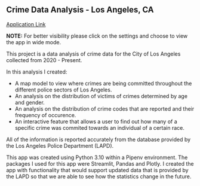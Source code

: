 ## Crime Data Analysis - Los Angeles, CA

[Application Link](https://share.streamlit.io/gagapito/crimedata_project/main.py)

**NOTE:** For better visibility please click on the settings and choose to view the app in wide mode.

This project is a data analysis of crime data for the City of Los Angeles collected from 2020 - Present. 

In this analysis I created:
- A map model to view where crimes are being committed throughout the different police sectors of Los Angeles.
- An analysis on the distribution of victims of crimes determined by age and gender.
- An analysis on the distribution of crime codes that are reported and their frequency of occurence. 
- An interactive feature that allows a user to find out how many of a specific crime was commited towards an individual of a certain race. 

All of the information is reported accurately from the database provided by the Los Angeles Police Department (LAPD). 

This app was created using Python 3.10 within a Pipenv environment. The packages I used for this app were Streamlit, Pandas and Plotly. I created the app with functionality that would support updated data that is provided by the LAPD so that we are able to see how the statistics change in the future.
